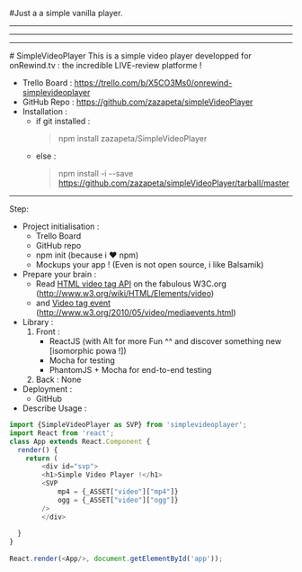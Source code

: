 #Just a a simple vanilla player.

<hr>
<hr>
<hr>
# SimpleVideoPlayer
This is a simple video player developped for onRewind.tv : the incredible LIVE-review platforme !

- Trello Board  : https://trello.com/b/X5CO3Ms0/onrewind-simplevideoplayer
- GitHub Repo   : https://github.com/zazapeta/simpleVideoPlayer
- Installation  : 
    - if git installed : 
        > npm install zazapeta/SimpleVideoPlayer
    - else : 
        > npm install -i --save https://github.com/zazapeta/simpleVideoPlayer/tarball/master

<hr>
Step: 

- Project initialisation : 
    - Trello Board
    - GitHub repo
    - npm init (because i ♥ npm)
    - Mockups your app ! (Even is not open source, i like Balsamik)
- Prepare your brain :
    - Read [HTML video tag API](http://www.w3.org/wiki/HTML/Elements/video "HTML Video tag") on the fabulous W3C.org (http://www.w3.org/wiki/HTML/Elements/video)
    - and [Video tag event](http://www.w3.org/2010/05/video/mediaevents.html "Html Video Event") (http://www.w3.org/2010/05/video/mediaevents.html)
- Library :
    1. Front :  
        - ReactJS (with Alt for more Fun ^^ and discover something new [isomorphic powa !])
        - Mocha for testing
        - PhantomJS + Mocha for end-to-end testing
    2. Back : None
- Deployment : 
    - GitHub
- Describe Usage : 


```js
import {SimpleVideoPlayer as SVP} from 'simplevideoplayer';
import React from 'react';
class App extends React.Component {
  render() {
    return (
        <div id="svp">
        <h1>Simple Video Player !</h1>
        <SVP 
            mp4 = {_ASSET["video"]["mp4"]}
            ogg = {_ASSET["video"]["ogg"]}
        />
        </div>
        
  }
}
 
React.render(<App/>, document.getElementById('app'));

```

